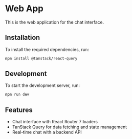 # Web App

This is the web application for the chat interface.

## Installation

To install the required dependencies, run:

```bash
npm install @tanstack/react-query
```

## Development

To start the development server, run:

```bash
npm run dev
```

## Features

- Chat interface with React Router 7 loaders
- TanStack Query for data fetching and state management
- Real-time chat with a backend API